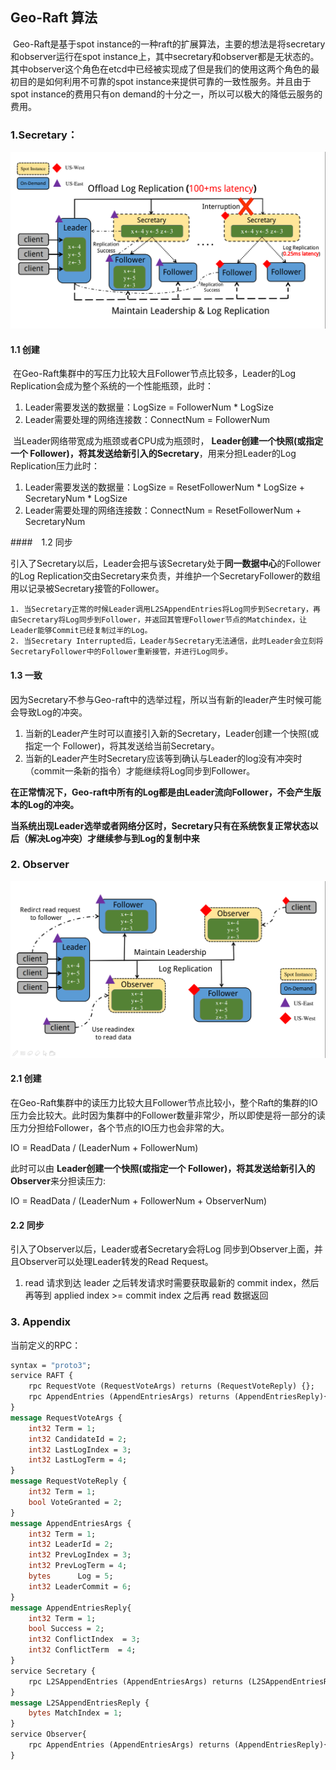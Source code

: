 ## Geo-Raft 算法



​	Geo-Raft是基于spot instance的一种raft的扩展算法，主要的想法是将secretary和observer运行在spot instance上，其中secretary和observer都是无状态的。其中observer这个角色在etcd中已经被实现成了但是我们的使用这两个角色的最初目的是如何利用不可靠的spot instance来提供可靠的一致性服务。并且由于spot instance的费用只有on demand的十分之一，所以可以极大的降低云服务的费用。

### 1.Secretary：

![1607081569271](img/1607081569271.png)

#### 1.1 创建

​	在Geo-Raft集群中的写压力比较大且Follower节点比较多，Leader的Log Replication会成为整个系统的一个性能瓶颈，此时：

1. Leader需要发送的数据量：LogSize = FollowerNum * LogSize
2. Leader需要处理的网络连接数：ConnectNum =  FollowerNum

​	当Leader网络带宽成为瓶颈或者CPU成为瓶颈时， **Leader创建一个快照(或指定一个 Follower)，将其发送给新引入的Secretary**，用来分担Leader的Log Replication压力此时：

1. Leader需要发送的数据量：LogSize = ResetFollowerNum  * LogSize + SecretaryNum * LogSize 
2. Leader需要处理的网络连接数：ConnectNum =  ResetFollowerNum  +  SecretaryNum

####　1.2 同步

​	引入了Secretary以后，Leader会把与该Secretary处于**同一数据中心**的Follower的Log Replication交由Secretary来负责，并维护一个SecretaryFollower的数组用以记录被Secretary接管的Follower。

 	1. 当Secretary正常的时候Leader调用L2SAppendEntries将Log同步到Secretary，再由Secretary将Log同步到Follower，并返回其管理Follower节点的Matchindex，让Leader能够Commit已经复制过半的Log。
 	2. 当Secretary Interrupted后，Leader与Secretary无法通信，此时Leader会立刻将SecretaryFollower中的Follower重新接管，并进行Log同步。

#### 1.3 一致

​	因为Secretary不参与Geo-raft中的选举过程，所以当有新的leader产生时候可能会导致Log的冲突。

1. 当新的Leader产生时可以直接引入新的Secretary，Leader创建一个快照(或指定一个 Follower)，将其发送给当前Secretary。
2. 当新的Leader产生时Secretary应该等到确认与Leader的log没有冲突时（commit一条新的指令）才能继续将Log同步到Follower。

**在正常情况下，Geo-raft中所有的Log都是由Leader流向Follower，不会产生版本的Log的冲突。**

**当系统出现Leader选举或者网络分区时，Secretary只有在系统恢复正常状态以后（解决Log冲突）才继续参与到Log的复制中来**

### 2. Observer

![1607081638674](img/1607081638674.png)

#### 2.1 创建

​	在Geo-Raft集群中的读压力比较大且Follower节点比较小，整个Raft的集群的IO压力会比较大。此时因为集群中的Follower数量非常少，所以即使是将一部分的读压力分担给Follower，各个节点的IO压力也会非常的大。

IO = ReadData / (LeaderNum + FollowerNum)

此时可以由 **Leader创建一个快照(或指定一个 Follower)，将其发送给新引入的Observer**来分担读压力:

IO = ReadData / (LeaderNum + FollowerNum + ObserverNum)

#### 2.2 同步

引入了Observer以后，Leader或者Secretary会将Log 同步到Observer上面，并且Observer可以处理Leader转发的Read Request。

1.  read 请求到达 leader 之后转发请求时需要获取最新的 commit index，然后再等到 applied index >= commit index 之后再 read 数据返回 



### 3. Appendix

当前定义的RPC：


~~~protobuf
syntax = "proto3";
service RAFT {
    rpc RequestVote (RequestVoteArgs) returns (RequestVoteReply) {};
    rpc AppendEntries (AppendEntriesArgs) returns (AppendEntriesReply){};
}
message RequestVoteArgs {
    int32 Term = 1;
    int32 CandidateId = 2;
    int32 LastLogIndex = 3;
    int32 LastLogTerm = 4;
}
message RequestVoteReply {
    int32 Term = 1;        
    bool VoteGranted = 2; 
}
message AppendEntriesArgs {
    int32 Term = 1;     
    int32 LeaderId = 2;  
    int32 PrevLogIndex = 3;      
    int32 PrevLogTerm = 4;      
    bytes      Log = 5;  
    int32 LeaderCommit = 6;    
}
message AppendEntriesReply{
    int32 Term = 1;             
    bool Success = 2;       
    int32 ConflictIndex  = 3;
    int32 ConflictTerm  = 4;
}
service Secretary {
    rpc L2SAppendEntries (AppendEntriesArgs) returns (L2SAppendEntriesReply) {};
}
message L2SAppendEntriesReply {
    bytes MatchIndex = 1;
}
service Observer{
    rpc AppendEntries (AppendEntriesArgs) returns (AppendEntriesReply){};
}
~~~


